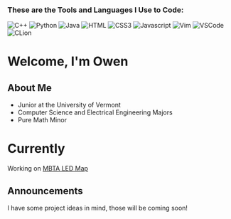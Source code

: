 
<h3>These are the Tools and Languages I Use to Code:</h3>
<p>
<img alt="C++"
src="https://img.shields.io/badge/c++-%2300599C.svg?style=for-the-badge&logo=c%2B%2B&logoColor=white" />
<img alt="Python"
src="https://img.shields.io/badge/python-3670A0?style=for-the-badge&logo=python&logoColor=ffdd54" />
<img alt="Java"
src="https://img.shields.io/badge/java-%23ED8B00.svg?style=for-the-badge&logo=openjdk&logoColor=white" />
<img alt="HTML"
src="https://img.shields.io/badge/html5-%23E34F26.svg?style=for-the-badge&logo=html5&logoColor=white" />
<img alt="CSS3"
src="https://img.shields.io/badge/css3-%231572B6.svg?style=for-the-badge&logo=css3&logoColor=white" />
<img alt="Javascript"
src="https://img.shields.io/badge/javascript-%23323330.svg?style=for-the-badge&logo=javascript&logoColor=%23F7DF1E" />
<img alt="Vim"
src="https://img.shields.io/badge/VIM-%2311AB00.svg?style=for-the-badge&logo=vim&logoColor=white" />
<img alt="VSCode"
src="https://img.shields.io/badge/Visual%20Studio%20Code-0078d7.svg?style=for-the-badge&logo=visual-studio-code&logoColor=white" />
<img alt="CLion"
src="https://img.shields.io/badge/CLion-black?style=for-the-badge&logo=clion&logoColor=white" />
</p>

# Welcome, I'm Owen
## About Me
* Junior at the University of Vermont
* Computer Science and Electrical Engineering Majors
* Pure Math Minor

# Currently
Working on [MBTA LED Map](https://github.com/owncook/mbta_map)
## Announcements
I have some project ideas in mind, those will be coming soon!
